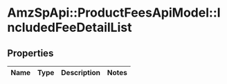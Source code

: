 # AmzSpApi::ProductFeesApiModel::IncludedFeeDetailList

## Properties
Name | Type | Description | Notes
------------ | ------------- | ------------- | -------------

